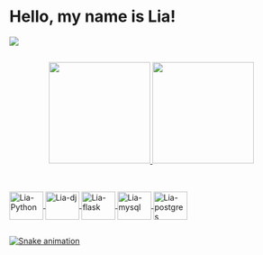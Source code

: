 # Hello, my name is Lia!











 <a href="https://www.linkedin.com/in/lia-pires/" target="_blank"><img src="https://img.shields.io/badge/-LinkedIn-%230077B5?style=for-the-badge&logo=linkedin&logoColor=white" target="_blank"></a> 

##

<div align="center">
  <a href="https://github.com/Lia-Pires">
  <img height="180em" src="https://github-readme-stats.vercel.app/api?username=Lia-Pires&show_icons=true&theme=monokai&include_all_commits=true&count_private=true"/>
  
  
  
  <img height="180em" src="https://github-readme-stats.vercel.app/api/top-langs/?username=Lia-Pires&layout=compact&langs_count=7&theme=monokai"/>    
</div>

##

<div style="display: inline_block"><br>

  <img align="center" alt="Lia-Python" height="50" width="60" src="https://cdn.jsdelivr.net/gh/devicons/devicon/icons/python/python-original-wordmark.svg">
  <img align="center" alt="Lia-dj" height="50" width="60" src="https://cdn.jsdelivr.net/gh/devicons/devicon/icons/django/django-plain-wordmark.svg"> 
  <img align="center" alt="Lia-flask" height="50" width="60" src="https://cdn.jsdelivr.net/gh/devicons/devicon/icons/flask/flask-original-wordmark.svg"> 
  <img align="center" alt="Lia-mysql" height="50" width="60" src="https://cdn.jsdelivr.net/gh/devicons/devicon/icons/mysql/mysql-original-wordmark.svg"> 
  <img align="center" alt="Lia-postgres" height="50" width="60" src="https://cdn.jsdelivr.net/gh/devicons/devicon/icons/postgresql/postgresql-original-wordmark.svg">
  
    
  




##
 
<div> 
  
  ![Snake animation](https://github.com/Lia-Pires/Lia-Pires/blob/output/github-contribution-grid-snake.svg)
 
</div>
